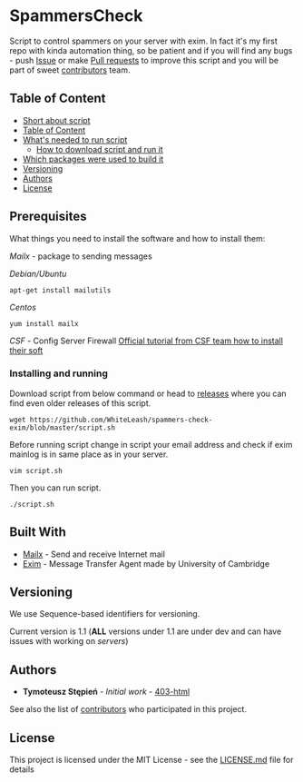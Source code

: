 # SpammersCheck
Script to control spammers on your server with exim.
In fact it's my first repo with kinda automation thing, so be patient and if you will find any bugs - push [Issue](https://github.com/403-html/spammers-check-exim/issues) or make [Pull requests](https://github.com/403-html/spammers-check-exim/pulls) to improve this script and you will be part of sweet [contributors](https://github.com/403-html/spammers-check-exim/graphs/contributors) team.

## Table of Content
- [Short about script](#SpammersCheck)
- [Table of Content](#Table-of-Content)
- [What's needed to run script](#Prerequisites)
    - [How to download script and run it](#Installing-and-running)
- [Which packages were used to build it](#Built-With)
- [Versioning](#Versioning)
- [Authors](#Authors)
- [License](#License)

## Prerequisites

What things you need to install the software and how to install them:

*Mailx* - package to sending messages

_Debian/Ubuntu_
```
apt-get install mailutils
```

_Centos_
```
yum install mailx
```

*CSF* - Config Server Firewall
[Official tutorial from CSF team how to install their soft](https://download.configserver.com/csf/install.txt)

### Installing and running

Download script from below command or head to [releases](https://github.com/403-html/spammers-check-exim/releases) where you can find even older releases of this script.
```
wget https://github.com/WhiteLeash/spammers-check-exim/blob/master/script.sh
```

Before running script change in script your email address and check if exim mainlog is in same place as in your server.
```
vim script.sh
```

Then you can run script.
```
./script.sh
```

## Built With

* [Mailx](https://linux.die.net/man/1/mailx) - Send and receive Internet mail
* [Exim](https://www.exim.org/) - Message Transfer Agent made by University of Cambridge

## Versioning

We use Sequence-based identifiers for versioning.

Current version is 1.1 (**ALL** versions under 1.1 are under dev and can have issues with working on *servers*)

## Authors

* **Tymoteusz Stępień** - *Initial work* - [403-html](https://github.com/403-html)

See also the list of [contributors](https://github.com/403-html/spammers-check-exim/graphs/contributors) who participated in this project.

## License

This project is licensed under the MIT License - see the [LICENSE.md](LICENSE.md) file for details
